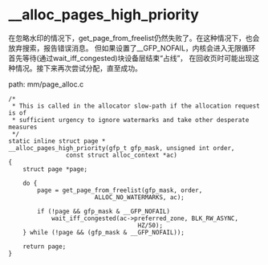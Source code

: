 __alloc_pages_high_priority
========================================

在忽略水印的情况下，get_page_from_freelist仍然失败了。在这种情况下，也会放弃搜索，报告错误消息。
但如果设置了__GFP_NOFAIL，内核会进入无限循环首先等待(通过wait_iff_congested)块设备层结束“占线”，
在回收页时可能出现这种情况。接下来再次尝试分配，直至成功。

path: mm/page_alloc.c
```
/*
 * This is called in the allocator slow-path if the allocation request is of
 * sufficient urgency to ignore watermarks and take other desperate measures
 */
static inline struct page *
__alloc_pages_high_priority(gfp_t gfp_mask, unsigned int order,
                const struct alloc_context *ac)
{
    struct page *page;

    do {
        page = get_page_from_freelist(gfp_mask, order,
                        ALLOC_NO_WATERMARKS, ac);

        if (!page && gfp_mask & __GFP_NOFAIL)
            wait_iff_congested(ac->preferred_zone, BLK_RW_ASYNC,
                                    HZ/50);
    } while (!page && (gfp_mask & __GFP_NOFAIL));

    return page;
}
```